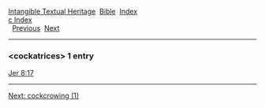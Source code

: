 [Intangible Textual Heritage](../../index)  [Bible](../index) 
[Index](index)   
[c Index](_c_)  
  [Previous](c02282)  [Next](c02284) 

------------------------------------------------------------------------

### &lt;cockatrices&gt; 1 entry

[Jer 8:17](../kjv/jer008.htm#017)  

------------------------------------------------------------------------

[Next: cockcrowing (1)](c02284)
